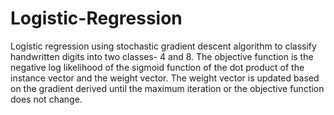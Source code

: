 # Logistic-Regression
Logistic regression using stochastic gradient descent algorithm to classify handwritten digits into two classes- 4 and 8. 
The objective function is the negative log likelihood of the sigmoid function of the dot product of the instance vector
and the weight vector. The weight vector is updated based on the gradient derived until the maximum iteration or the objective function
does not change. 

